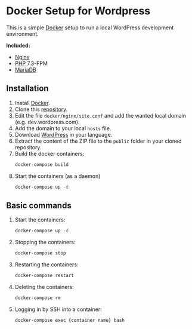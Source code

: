 # Docker Setup for Wordpress

This is a simple [Docker](https://www.docker.com/) setup to run a local WordPress development environment.

**Included:**

- [Nginx](https://www.nginx.com/)
- [PHP](https://www.php.net) 7.3-FPM
- [MariaDB](https://mariadb.org/)

## Installation

1. Install [Docker](https://www.docker.com/).
1. Clone this [repository](https://github.com/noreading/docker-for-wordpress).
1. Edit the file `docker/nginx/site.conf` and add the wanted local domain
   (e.g. dev.wordpress.com).
1. Add the domain to your local `hosts` file.
1. Download [WordPress](https://wordpress.org/) in your language.
1. Extract the content of the ZIP file to the `public` folder in your cloned repository.
1. Build the docker containers:
   ```bash
   docker-compose build
   ```
1. Start the containers (as a daemon)
   ```bash
   docker-compose up -d
   ```

## Basic commands

1. Start the containers:
   ```bash
   docker-compose up -d
   ```
1. Stopping the containers:
   ```bash
   docker-compose stop
   ```
1. Restarting the containers:
   ```bash
   docker-compose restart
   ```
1. Deleting the containers:
   ```bash
   docker-compose rm
   ```
1. Logging in by SSH into a container:
   ```bash
   docker-compose exec {container name} bash
   ```